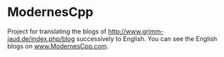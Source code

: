 # ModernesCpp
Project for translating the blogs of http://www.grimm-jaud.de/index.php/blog successively to English. You can see the English blogs on www.ModernesCpp.com.

